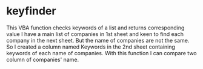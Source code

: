# keyfinder
This VBA function checks keywords of a list and returns corresponding value
I have a main list of companies in 1st sheet and keen to find each company in the next sheet. But the name of companies are not the same. 
So I created a column named Keywords in the 2nd sheet containing keywords of each name of companies.
With this function I can compare two column of companies' name.
